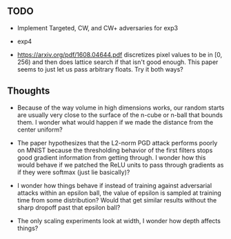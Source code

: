## TODO
* Implement Targeted, CW, and CW+ adversaries for exp3
* exp4

* https://arxiv.org/pdf/1608.04644.pdf discretizes pixel values to be
  in [0, 256) and then does lattice search if that isn't good enough.
  This paper seems to just let us pass arbitrary floats.  Try it both ways?



## Thoughts

* Because of the way volume in high dimensions works, our random
  starts are usually very close to the surface of the n-cube or n-ball
  that bounds them.  I wonder what would happen if we made the
  distance from the center uniform?

* The paper hypothesizes that the L2-norm PGD attack performs poorly
  on MNIST because the thresholding behavior of the first filters
  stops good gradient information from getting through.  I wonder how
  this would behave if we patched the ReLU units to pass through
  gradients as if they were softmax (just lie basically)?

* I wonder how things behave if instead of training against adversarial attacks within an epsilon ball, the value of epsilon is sampled at training time from some distribution?  Would that get similar results without the sharp dropoff past that epsilon ball?

* The only scaling experiments look at width, I wonder how depth
  affects things?
